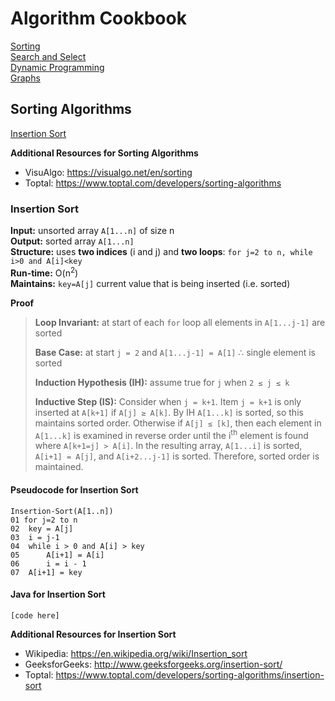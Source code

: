 # Algorithm Cookbook  

[Sorting](#sorting-algorithms)  
[Search and Select](#search-and-select-algorithms)  
[Dynamic Programming](#dynamic-programming-algorithms)  
[Graphs](#graph-algorithms)  


## Sorting Algorithms  
[Insertion Sort](#insertion-sort)  


__Additional Resources for Sorting Algorithms__  
* VisuAlgo: https://visualgo.net/en/sorting  
* Toptal: https://www.toptal.com/developers/sorting-algorithms  

### Insertion Sort  
__Input:__ unsorted array `A[1...n]` of size n  
__Output:__ sorted array `A[1...n]`  
__Structure:__ uses __two indices__ (i and j) and __two loops__: `for j=2 to n, while i>0 and A[i]<key`  
__Run-time:__ O(n<sup>2</sup>)  
__Maintains:__ `key=A[j]` current value that is being inserted (i.e. sorted)  

__Proof__ 
>__Loop Invariant:__ at start of each `for` loop all elements in `A[1...j-1]` are sorted  
>  
>__Base Case:__ at start `j = 2` and `A[1...j-1] = A[1]` &#8756; single element is sorted  
>   
>__Induction Hypothesis (IH):__ assume true for `j` when <code>2 &#8804; j &#8804; k</code>  
>  
>__Inductive Step (IS):__ Consider when `j = k+1`. Item `j = k+1` is only inserted at `A[k+1]` if <code>A[j] &#8805; A[k]</code>. By IH `A[1...k]` is sorted, so this maintains sorted order. Otherwise if <code>A[j] &#8804; [k]</code>, then each element in `A[1...k]` is examined in reverse order until the i<sup>th</sup> element is found where `A[k+1=j] > A[i]`. In the resulting array, `A[1...i]` is sorted, `A[i+1] = A[j]`, and `A[i+2...j-1]` is sorted. Therefore, sorted order is maintained.


#### Pseudocode for Insertion Sort  
```
Insertion-Sort(A[1..n])
01 for j=2 to n
02	key = A[j]
03	i = j-1
04	while i > 0 and A[i] > key
05		A[i+1] = A[i]
06		i = i - 1
07	A[i+1] = key
```

#### Java for Insertion Sort  
```
[code here]

```
__Additional Resources for Insertion Sort__  
* Wikipedia: https://en.wikipedia.org/wiki/Insertion_sort  
* GeeksforGeeks: http://www.geeksforgeeks.org/insertion-sort/  
* Toptal: https://www.toptal.com/developers/sorting-algorithms/insertion-sort  